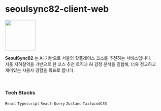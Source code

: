 # seoulsync82-client-web
<img src="https://github.com/user-attachments/assets/460f7cb9-ccd1-4f5f-887a-55aad1eae418" style="width: 100px" />

**SeoulSync82** 는 AI 기반으로 서울의 핫플레이스 코스를 추천하는 서비스입니다. <br/>
서울 지하철역을 기반으로 한 코스 추천 로직과 AI 감정 분석을 결합해, 더욱 정교하고 재미있는 사용자 경험을 목표로 합니다.

<br/>

### Tech Stacks
`React`
`Typescript`
`React-Query`
`Zustand`
`TailwindCSS`
